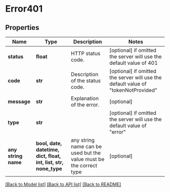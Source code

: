 # Error401


## Properties
Name | Type | Description | Notes
------------ | ------------- | ------------- | -------------
**status** | **float** | HTTP status code. | [optional]  if omitted the server will use the default value of 401
**code** | **str** | Description of the status code. | [optional]  if omitted the server will use the default value of "tokenNotProvided"
**message** | **str** | Explanation of the error. | [optional] 
**type** | **str** |  | [optional]  if omitted the server will use the default value of "error"
**any string name** | **bool, date, datetime, dict, float, int, list, str, none_type** | any string name can be used but the value must be the correct type | [optional]

[[Back to Model list]](../README.md#documentation-for-models) [[Back to API list]](../README.md#documentation-for-api-endpoints) [[Back to README]](../README.md)


